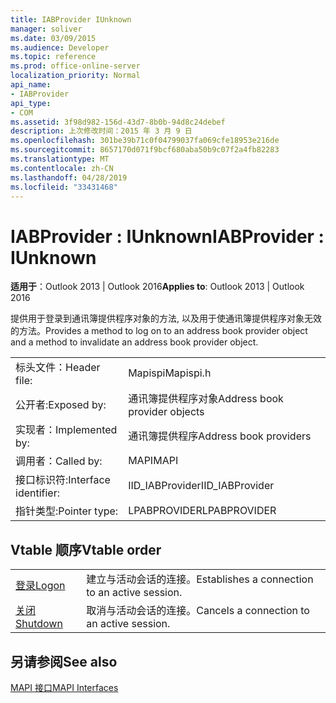 ```yaml
---
title: IABProvider IUnknown
manager: soliver
ms.date: 03/09/2015
ms.audience: Developer
ms.topic: reference
ms.prod: office-online-server
localization_priority: Normal
api_name:
- IABProvider
api_type:
- COM
ms.assetid: 3f98d982-156d-43d7-8b0b-94d8c24debef
description: 上次修改时间：2015 年 3 月 9 日
ms.openlocfilehash: 301be39b71c0f04799037fa069cfe18953e216de
ms.sourcegitcommit: 8657170d071f9bcf680aba50b9c07f2a4fb82283
ms.translationtype: MT
ms.contentlocale: zh-CN
ms.lasthandoff: 04/28/2019
ms.locfileid: "33431468"
---
```

# <a name="iabprovider--iunknown"></a><span data-ttu-id="9d4ea-103">IABProvider : IUnknown</span><span class="sxs-lookup"><span data-stu-id="9d4ea-103">IABProvider : IUnknown</span></span>

  
  
<span data-ttu-id="9d4ea-104">**适用于**：Outlook 2013 | Outlook 2016</span><span class="sxs-lookup"><span data-stu-id="9d4ea-104">**Applies to**: Outlook 2013 | Outlook 2016</span></span> 
  
<span data-ttu-id="9d4ea-105">提供用于登录到通讯簿提供程序对象的方法, 以及用于使通讯簿提供程序对象无效的方法。</span><span class="sxs-lookup"><span data-stu-id="9d4ea-105">Provides a method to log on to an address book provider object and a method to invalidate an address book provider object.</span></span>
  
|||
|:-----|:-----|
|<span data-ttu-id="9d4ea-106">标头文件：</span><span class="sxs-lookup"><span data-stu-id="9d4ea-106">Header file:</span></span>  <br/> |<span data-ttu-id="9d4ea-107">Mapispi</span><span class="sxs-lookup"><span data-stu-id="9d4ea-107">Mapispi.h</span></span>  <br/> |
|<span data-ttu-id="9d4ea-108">公开者:</span><span class="sxs-lookup"><span data-stu-id="9d4ea-108">Exposed by:</span></span>  <br/> |<span data-ttu-id="9d4ea-109">通讯簿提供程序对象</span><span class="sxs-lookup"><span data-stu-id="9d4ea-109">Address book provider objects</span></span>  <br/> |
|<span data-ttu-id="9d4ea-110">实现者：</span><span class="sxs-lookup"><span data-stu-id="9d4ea-110">Implemented by:</span></span>  <br/> |<span data-ttu-id="9d4ea-111">通讯簿提供程序</span><span class="sxs-lookup"><span data-stu-id="9d4ea-111">Address book providers</span></span>  <br/> |
|<span data-ttu-id="9d4ea-112">调用者：</span><span class="sxs-lookup"><span data-stu-id="9d4ea-112">Called by:</span></span>  <br/> |<span data-ttu-id="9d4ea-113">MAPI</span><span class="sxs-lookup"><span data-stu-id="9d4ea-113">MAPI</span></span>  <br/> |
|<span data-ttu-id="9d4ea-114">接口标识符:</span><span class="sxs-lookup"><span data-stu-id="9d4ea-114">Interface identifier:</span></span>  <br/> |<span data-ttu-id="9d4ea-115">IID_IABProvider</span><span class="sxs-lookup"><span data-stu-id="9d4ea-115">IID_IABProvider</span></span>  <br/> |
|<span data-ttu-id="9d4ea-116">指针类型:</span><span class="sxs-lookup"><span data-stu-id="9d4ea-116">Pointer type:</span></span>  <br/> |<span data-ttu-id="9d4ea-117">LPABPROVIDER</span><span class="sxs-lookup"><span data-stu-id="9d4ea-117">LPABPROVIDER</span></span>  <br/> |
   
## <a name="vtable-order"></a><span data-ttu-id="9d4ea-118">Vtable 顺序</span><span class="sxs-lookup"><span data-stu-id="9d4ea-118">Vtable order</span></span>

|||
|:-----|:-----|
|[<span data-ttu-id="9d4ea-119">登录</span><span class="sxs-lookup"><span data-stu-id="9d4ea-119">Logon</span></span>](iabprovider-logon.md) <br/> |<span data-ttu-id="9d4ea-120">建立与活动会话的连接。</span><span class="sxs-lookup"><span data-stu-id="9d4ea-120">Establishes a connection to an active session.</span></span>  <br/> |
|[<span data-ttu-id="9d4ea-121">关闭</span><span class="sxs-lookup"><span data-stu-id="9d4ea-121">Shutdown</span></span>](iabprovider-shutdown.md) <br/> |<span data-ttu-id="9d4ea-122">取消与活动会话的连接。</span><span class="sxs-lookup"><span data-stu-id="9d4ea-122">Cancels a connection to an active session.</span></span>  <br/> |
   
## <a name="see-also"></a><span data-ttu-id="9d4ea-123">另请参阅</span><span class="sxs-lookup"><span data-stu-id="9d4ea-123">See also</span></span>



[<span data-ttu-id="9d4ea-124">MAPI 接口</span><span class="sxs-lookup"><span data-stu-id="9d4ea-124">MAPI Interfaces</span></span>](mapi-interfaces.md)

